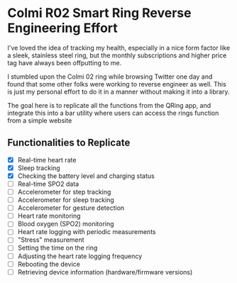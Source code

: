 # Colmi R02 Smart Ring Reverse Engineering Effort 

I've loved the idea of tracking my health, especially in a nice form factor like a sleek, stainless steel ring, but the monthly subscriptions and higher price tag have always been offputting to me.

I stumbled upon the Colmi 02 ring while browsing Twitter one day and found that some other folks were working to reverse engineer as well. This is just my personal effort to do it in a manner without making it into a library.

The goal here is to replicate all the functions from the QRing app, and integrate this into a bar utility where users can access the rings function from a simple website

## Functionalities to Replicate 

- [x] Real-time heart rate
- [x] Sleep tracking
- [x] Checking the battery level and charging status
- [ ] Real-time SPO2 data
- [ ] Accelerometer for step tracking
- [ ] Accelerometer for sleep tracking
- [ ] Accelerometer for gesture detection
- [ ] Heart rate monitoring
- [ ] Blood oxygen (SPO2) monitoring
- [ ] Heart rate logging with periodic measurements
- [ ] "Stress" measurement
- [ ] Setting the time on the ring
- [ ] Adjusting the heart rate logging frequency
- [ ] Rebooting the device
- [ ] Retrieving device information (hardware/firmware versions)
